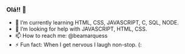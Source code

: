 ### Olá!! 👋


- 🌱 I’m currently learning HTML, CSS, JAVASCRIPT, C, SQL, NODE.
- 🤔 I’m looking for help with JAVASCRIPT, HTML, CSS.
- 📫 How to reach me: @beamarquess
- ⚡ Fun fact: When I get nervous I laugh non-stop. (:

